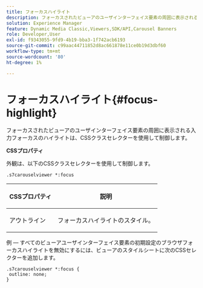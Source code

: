 ```yaml
---
title: フォーカスハイライト
description: フォーカスされたビューアのユーザインターフェイス要素の周囲に表示される入力フォーカスのハイライトは、CSSクラスセレクターを使用して制御します。
solution: Experience Manager
feature: Dynamic Media Classic,Viewers,SDK/API,Carousel Banners
role: Developer,User
exl-id: f9343055-9fd9-4b19-bba3-1f742acb6193
source-git-commit: c99aac44711852d8ac661878e11ce0b19d3dbf60
workflow-type: tm+mt
source-wordcount: '80'
ht-degree: 1%

---
```


# フォーカスハイライト{#focus-highlight}

フォーカスされたビューアのユーザインターフェイス要素の周囲に表示される入力フォーカスのハイライトは、CSSクラスセレクターを使用して制御します。

<!--<a id="section_061E550C1C1D4DB2BD663A898895B38C"></a>-->

**CSSプロパティ**

外観は、以下のCSSクラスセレクターを使用して制御します。

```
.s7carouselviewer *:focus
```

<table id="table_94EE3F5BBE4547C0B4943471CEE7EDE4"> 
 <thead> 
  <tr> 
   <th colname="col1" class="entry"> <p> CSSプロパティ </p> </th> 
   <th colname="col2" class="entry"> <p>説明 </p> </th> 
  </tr> 
 </thead>
 <tbody> 
  <tr> 
   <td colname="col1"> <p> <span class="codeph"> アウトライン  </span> </p> </td> 
   <td colname="col2"> <p>フォーカスハイライトのスタイル。 </p> </td> 
  </tr> 
 </tbody> 
</table>

例 — すべてのビューアユーザインターフェイス要素の初期設定のブラウザフォーカスハイライトを無効にするには、ビューアのスタイルシートに次のCSSセレクターを追加します。

```
.s7carouselviewer *:focus { 
 outline: none; 
}
```
